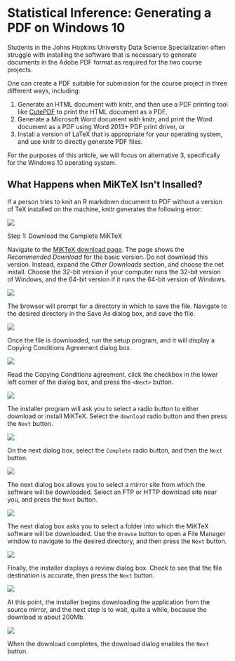 # Statistical Inference: Generating a PDF on Windows 10

Students in the Johns Hopkins University Data Science Specialization often struggle with installing the software that is necessary to generate documents in the Adobe PDF format as required for the two course projects.

One can create a PDF suitable for submission for the course project in three different ways, including:

1. Generate an HTML document with knitr, and then use a PDF printing tool like [CutePDF](http://cutepdf.com) to print the HTML document as a PDF,
2. Generate a Microsoft Word document with knitr, and print the Word document as a PDF using Word 2013+ PDF print driver, or
3. Install a version of LaTeX that is appropriate for your operating system, and use knitr to directly generate PDF files.

For the purposes of this article, we will focus on alternative 3, specifically for the Windows 10 operating system.

## What Happens when MiKTeX Isn't Insalled?

If a person tries to knit an R markdown document to PDF without a version of TeX installed on the machine, knitr generates the following error:

<img src="./images/installMiKTeX01.png" >

Step 1: Download the Complete MiKTeX

Navigate to the [MiKTeX download page](http://www.miktex.org/download). The page shows the *Recommended Download* for the basic version. Do not download this version. Instead, expand the *Other Downloads* section, and choose the net install.  Choose the 32-bit version if your computer runs the 32-bit version of Windows, and the 64-bit version if it runs the 64-bit version of Windows.

<img src="./images/installMiKTeX02.png" >

The browser will prompt for a directory in which to save the file. Navigate to the desired directory in the Save As dialog box, and save the file.

<img src="./images/installMiKTeX03.png" >

Once the file is downloaded, run the setup program, and it will display a Copying Conditions Agreement dialog box.

<img src="./images/installMiKTeX04.png" >


Read the Copying Conditions agreement, click the checkbox in the lower left corner of the dialog box, and press the `<Next>` button.

<img src="./images/installMiKTeX05.png" >

The installer program will ask you to select a radio button to either download or install MiKTeX. Select the `download` radio button and then press the `Next` button.

<img src="./images/installMiKTeX06.png" >

On the next dialog box, select the `Complete` radio button, and then the `Next` button.

<img src="./images/installMiKTeX07.png" >

The next dialog box allows you to select a mirror site from which the software will be downloaded. Select an FTP or HTTP download site near you, and press the `Next` button.

<img src="./images/installMiKTeX08.png" >

The next dialog box asks you to select a folder into which the MiKTeX software will be downloaded. Use the `Browse` button to open a File Manager window to navigate to the desired directory, and then press the `Next` button.

<img src="./images/installMiKTeX09.png" >

Finally, the installer displays a review dialog box. Check to see that the file destination is accurate, then press the `Next` button.

<img src="./images/installMiKTeX10.png" >

At this point, the installer begins downloading the application from the source mirror, and the next step is to wait, quite a while, because the download is about 200Mb.

<img src="./images/installMiKTeX11.png" >

When the download completes, the download dialog enables the `Next` button.
